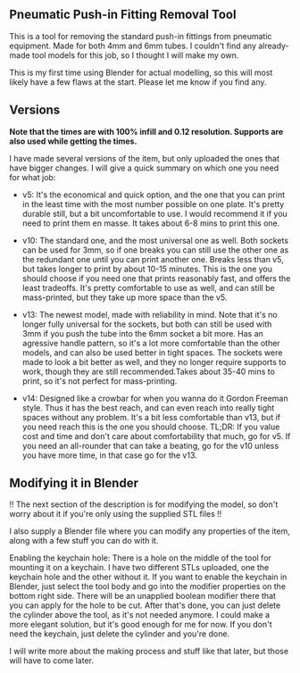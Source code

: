 ## Pneumatic Push-in Fitting Removal Tool

This is a tool for removing the standard push-in fittings from pneumatic equipment. Made for both 4mm and 6mm tubes. I couldn't find any already-made tool models for this job, so I thought I will make my own.

This is my first time using Blender for actual modelling, so this will most likely have a few flaws at the start. Please let me know if you find any.

## Versions

**Note that the times are with 100% infill and 0.12 resolution. Supports are also used while getting the times.**

I have made several versions of the item, but only uploaded the ones that have bigger changes. I will give a quick summary on which one you need for what job:

- v5: It's the economical and quick option, and the one that you can print in the least time with the most number possible on one plate. It's pretty durable still, but a bit uncomfortable to use. I would recommend it if you need to print them en masse. It takes about 6-8 mins to print this one.

- v10: The standard one, and the most universal one as well. Both sockets can be used for 3mm, so if one breaks you can still use the other one as the redundant one until you can print another one. Breaks less than v5, but takes longer to print by about 10-15 minutes. This is the one you should choose if you need one that prints reasonably fast, and offers the least tradeoffs. It's pretty comfortable to use as well, and can still be mass-printed, but they take up more space than the v5.

- v13: The newest model, made with reliability in mind. Note that it's no longer fully universal for the sockets, but both can still be used with 3mm if you push the tube into the 6mm socket a bit more. Has an agressive handle pattern, so it's a lot more comfortable than the other models, and can also be used better in tight spaces. The sockets were made to look a bit better as well, and they no longer require supports to work, though they are still recommended.Takes about 35-40 mins to print, so it's not perfect for mass-printing.

- v14: Designed like a crowbar for when you wanna do it Gordon Freeman style. Thus it has the best reach, and can even reach into really tight spaces without any problem. It's a bit less comfortable than v13, but if you need reach this is the one you should choose.
TL;DR:  If you value cost and time and don't care about comfortability that much, go for v5. If you need an all-rounder that can take a beating, go for the v10 unless you have more time, in that case go for the v13.

## Modifying it in Blender
!! The next section of the description is for modifying the model, so don't worry about it if you're only using the supplied STL files !!

I also supply a Blender file where you can modify any properties of the item, along with a few stuff you can do with it.

Enabling the keychain hole: There is a hole on the middle of the tool for mounting it on a keychain. I have two different STLs uploaded, one the keychain hole and the other without it. If you want to enable the keychain in Blender, just select the tool body and go into the modifier properties on the bottom right side. There will be an unapplied boolean modifier there that you can apply for the hole to be cut. After that's done, you can just delete the cylinder above the tool, as it's not needed anymore. I could make a more elegant solution, but it's good enough for me for now. If you don't need the keychain, just delete the cylinder and you're done.

I will write more about the making process and stuff like that later, but those will have to come later.
